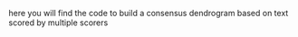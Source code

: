 here you will find the code to build a consensus dendrogram based on text scored by multiple scorers
